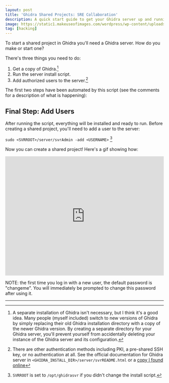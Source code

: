 ```yaml
---
layout: post
title: 'Ghidra Shared Projects: SRE Collaboration'
description: A quick start guide to get your Ghidra server up and running.
image: https://static1.makeuseofimages.com/wordpress/wp-content/uploads/2022/03/Installing-Ghidra-in-Linux.jpg
tag: [hacking]
---
```

To start a shared project in Ghidra you'll need a Ghidra server. How do you make or start one?

There's three things you need to do:

1. Get a copy of Ghidra.[^1]
2. Run the server install script.
3. Add authorized users to the server.[^2]

The first two steps have been automated by this script (see the comments for a description of what is happening):

<script src='https://gist.github.com/tristan-white/436d9dbdebab477f65bda06b228591d5.js'></script>

## Final Step: Add Users
After running the script, everything will be installed and ready to run. Before creating a shared project, you'll need to add a user to the server:

`sudo <SVRROOT>/server/svrAdmin -add <USERNAME>` [^3]

Now you can create a shared project! Here's a gif showing how:

<div style="width:100%;height:0;padding-bottom:75%;position:relative;"><iframe src="https://giphy.com/embed/qyCbhDOnIuwXuKu0WL" width="100%" height="100%" style="position:absolute" frameBorder="0" class="giphy-embed" allowFullScreen></iframe></div>

NOTE: the first time you log in with a new user, the default password is "changeme". You will immediately be prompted to change this password after using it.

---
[^1]: A separate installation of Ghidra isn't necessary, but I think it's a good idea. Many people (myself included) switch to new versions of Ghidra by simply replacing their old Ghidra installation directory with a copy of the newer Ghidra version. By creating a separate directory for your Ghidra server, you'll prevent yourself from accidentally deleting your instance of the Ghidra server and its configuration.
[^2]: There are other authentication methods including PKI, a pre-shared SSH key, or no authentication at all. See the official documentation for Ghidra server in `<GHIDRA_INSTALL_DIR>/server/svrREADME.html` or a [copy I found online](https://static.grumpycoder.net/pixel/server/svrREADME.html)
[^3]: `SVRROOT` is set to `/opt/ghidrasvr` if you didn't change the install script. 

